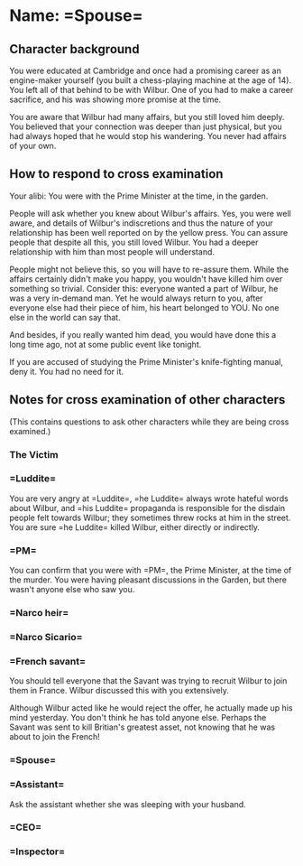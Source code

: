 # Name: =Spouse=
## Character background

You were educated at Cambridge and once had a promising career as an engine-maker yourself (you built a chess-playing machine at the age of 14).
You left all of that behind to be with Wilbur.
One of you had to make a career sacrifice, and his was showing more promise at the time. 

You are aware that Wilbur had many affairs, but you still loved him deeply. You believed that your connection was deeper than just physical, but you had always hoped that he would stop his wandering.
You never had affairs of your own.


## How to respond to cross examination

Your alibi: You were with the Prime Minister at the time, in the garden.

People will ask whether you knew about Wilbur's affairs. Yes, you were well aware, and details of Wilbur's indiscretions and thus the nature of your relationship has been well reported on by the yellow press.
You can assure people that despite all this, you still loved Wilbur.
You had a deeper relationship with him than most people will understand.

People might not believe this, so you will have to re-assure them.
While the affairs certainly didn't make you happy, you wouldn't have killed him over something so trivial.
Consider this: everyone wanted a part of Wilbur, he was a very in-demand man.
Yet he would always return to you, after everyone else had their piece of him, his heart belonged to YOU.
No one else in the world can say that.

And besides, if you really wanted him dead, you would have done this a long time ago, not at some public event like tonight.

If you are accused of studying the Prime Minister's knife-fighting manual, deny it. You had no need for it.


## Notes for cross examination of other characters
(This contains questions to ask other characters while they are being cross examined.)


### The Victim

### =Luddite=
You are very angry at =Luddite=, =he Luddite= always wrote hateful words about Wilbur, and =his Luddite= propaganda is responsible for the disdain people felt towards Wilbur; they sometimes threw rocks at him in the street.
You are sure =he Luddite= killed Wilbur, either directly or indirectly.

### =PM=
You can confirm that you were with =PM=, the Prime Minister, at the time of the murder. You were having pleasant discussions in the Garden, but there wasn't anyone else who saw you.

### =Narco heir=

### =Narco Sicario=

### =French savant=
You should tell everyone that the Savant was trying to recruit Wilbur to join them in France. 
Wilbur discussed this with you extensively.

Although Wilbur acted like he would reject the offer, he actually made up his mind yesterday. You don't think he has told anyone else. Perhaps the Savant was sent to kill Britian's greatest asset, not knowing that he was about to join the French!

### =Spouse=

### =Assistant=

Ask the assistant whether she was sleeping with your husband.

### =CEO=

### =Inspector=
